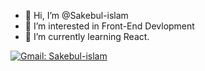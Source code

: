 - 👋 Hi, I’m @Sakebul-islam
- 👀 I’m interested in Front-End Devlopment
- 🌱 I’m currently learning React.

<a href="mailto:mdsakebul66@gmail.com"><img src="https://camo.githubusercontent.com/537c60f55a58ee9a4f37887d296ec822454e298a9b97f805def1f7b632431251/68747470733a2f2f696d672e736869656c64732e696f2f62616467652f2d506c61626f6e5f44617474612d677265656e3f7374796c653d666c61742d737175617265266c6f676f3d476d61696c266c6f676f436f6c6f723d726564266c696e6b3d6d61696c746f3a706c61626f6e6461747461323640676d61696c2e636f6d" alt="Gmail: Sakebul-islam" data-canonical-src="https://img.shields.io/badge/-Plabon_Datta-green?style=flat-square&amp;logo=Gmail&amp;logoColor=red&amp;link=mailto:mdsakebul66@gmail.com" style="max-width: 100%;"></a>

<!---
Sakebul-islam/Sakebul-islam is a ✨ special ✨ repository because its `README.md` (this file) appears on your GitHub profile.
You can click the Preview link to take a look at your changes.
--->
